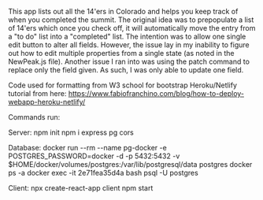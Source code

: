 This app lists out all the 14'ers in Colorado and helps you keep track of when you completed the summit. The original idea was to prepopulate a list of 14'ers which once you check off, it will automatically move the entry from a "to do" list into a "completed" list. The intention was to allow one single edit button to alter all fields. However, the issue lay in my inability to figure out how to edit multiple properties from a single state (as noted in the NewPeak.js file). Another issue I ran into was using the patch command to replace only the field given. As such, I was only able to update one field.

Code used for formatting from W3 school for bootstrap
Heroku/Netlify tutorial from here: https://www.fabiofranchino.com/blog/how-to-deploy-webapp-heroku-netlify/

Commands run:

Server:
npm init
npm i express pg cors

Database:
docker run --rm --name pg-docker -e POSTGRES_PASSWORD=docker -d -p 5432:5432 -v $HOME/docker/volumes/postgres:/var/lib/postgresql/data postgres
docker ps -a
docker exec -it 2e71fea35d4a bash
psql -U postgres

Client:
npx create-react-app client
npm start

